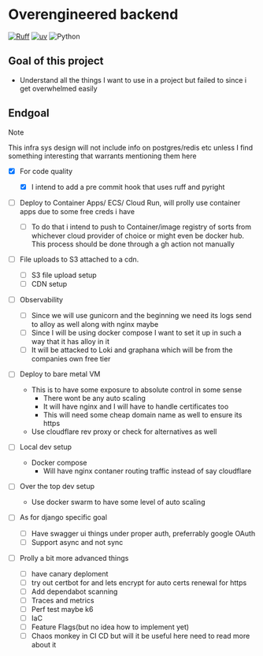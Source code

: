 # Overengineered backend
[![Ruff](https://img.shields.io/endpoint?url=https://raw.githubusercontent.com/astral-sh/ruff/main/assets/badge/v2.json)](https://github.com/astral-sh/ruff)
[![uv](https://img.shields.io/endpoint?url=https://raw.githubusercontent.com/astral-sh/uv/main/assets/badge/v0.json)](https://github.com/astral-sh/uv)
![Python](https://img.shields.io/badge/python-3.13+-blue?logo=python&style=flat-square)


## Goal of this project
- Understand all the things I want to use in a project but failed to since i get overwhelmed easily

## Endgoal
> [!Note]
> This infra sys design will not include info on postgres/redis etc unless I find something interesting that warrants mentioning them here

- [X] For code quality
    - [X] I intend to add a pre commit hook that uses ruff and pyright

- [ ] Deploy to Container Apps/ ECS/ Cloud Run, will prolly use container apps due to some free creds i have
    - [ ] To do that i intend to push to Container/image registry of sorts from whichever cloud provider of choice or might even be docker hub. This process should be done through a gh action not manually

- [ ] File uploads to S3 attached to a cdn.
    - [ ] S3 file upload setup
    - [ ] CDN setup

- [ ] Observability
    - [ ] Since we will use gunicorn and the beginning we need its logs send to alloy as well along with nginx maybe
    - [ ] Since I will be using docker compose I want to set it up in such a way that it has alloy in it 
    - [ ] It will be attacked to Loki and graphana which will be from the companies own free tier

- [ ] Deploy to bare metal VM
    - This is to have some exposure to absolute control in some sense
        - There wont be any auto scaling
        - It will have nginx and I will have to handle certificates too
        - This will need some cheap domain name as well to ensure its https
    - Use cloudflare rev proxy or check for alternatives as well

- [ ] Local dev setup 
    - Docker compose
        - Will have nginx contaner routing traffic instead of say cloudflare

- [ ] Over the top dev setup
    - Use docker swarm to have some level of auto scaling

- [ ] As for django specific goal 
    - [ ] Have swagger ui things under proper auth, preferrably google OAuth
    - [ ] Support async and not sync

- [ ] Prolly a bit more advanced things
    - [ ] have canary deploment
    - [ ] try out certbot for and lets encrypt for auto certs renewal for https
    - [ ] Add dependabot scanning
    - [ ] Traces and metrics 
    - [ ] Perf test maybe k6
    - [ ] IaC
    - [ ] Feature Flags(but no idea how to implement yet)
    - [ ] Chaos monkey in CI CD but will it be useful here need to read more about it
